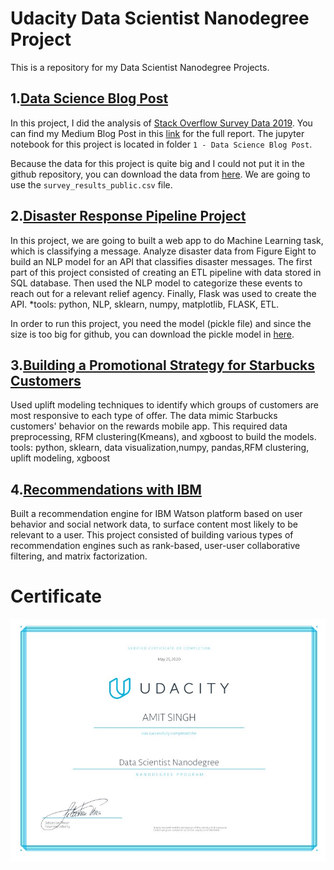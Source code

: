 # Udacity Data Scientist Nanodegree Project

This is a repository for my Data Scientist Nanodegree Projects.

## 1.[Data Science Blog Post](https://github.com/amitsingh0823/Udacity-data-science/tree/master/1%20-%20Data%20Science%20Blog%20Post)
In this project, I did the analysis of [Stack Overflow Survey Data 2019](https://insights.stackoverflow.com/survey). You can find my Medium Blog Post in this [link](https://medium.com/@amit.singh0823/the-best-countries-for-developers-to-work-in-de107b1b2f98) for the full report. The jupyter notebook for this project is located in folder `1 - Data Science Blog Post`.

Because the data for this project is quite big and I could not put it in the github repository, you can download the data from [here](https://drive.google.com/file/d/1QOmVDpd8hcVYqqUXDXf68UMDWQZP0wQV/view). We are going to use the `survey_results_public.csv` file.

## 2.[Disaster Response Pipeline Project](https://github.com/amitsingh0823/Udacity-data-science/tree/master/Disaster_Pipeline)
In this project, we are going to built a web app to do Machine Learning task, which is classifying a message. Analyze disaster data from Figure Eight to build an NLP model for an API that classifies disaster messages. The first part of this project consisted of creating an ETL pipeline with data stored in SQL database. Then used the NLP model to categorize these events to reach out for a relevant relief agency. Finally, Flask was used to create the API. *tools: python, NLP, sklearn, numpy, matplotlib, FLASK, ETL.

In order to run this project, you need the model (pickle file) and since the size is too big for github, you can download the pickle model in [here](https://drive.google.com/file/d/1ngLraihD2DlodsrLRuz6wLofkWCGaWc5/view).

## 3.[Building a Promotional Strategy for Starbucks Customers](https://github.com/amitsingh0823/Udacity-data-science/tree/master/Starbucks_Project) 
Used uplift modeling techniques to identify which groups of customers are most responsive to each type of offer. The data mimic Starbucks customers' behavior on the rewards mobile app. This required data preprocessing, RFM clustering(Kmeans), and xgboost to build the models. tools: python, sklearn, data visualization,numpy, pandas,RFM clustering, uplift modeling, xgboost

## 4.[Recommendations with IBM](https://github.com/amitsingh0823/Udacity-data-science/tree/master/Recommendations_with_IBM)
Built a recommendation engine for IBM Watson platform based on user behavior and social network data, to surface content most likely to be relevant to a user.  This project consisted of building various types of recommendation engines such as rank-based, user-user collaborative filtering, and matrix factorization.

# Certificate 
<img src="certificate/udacity%20course.jpg">
